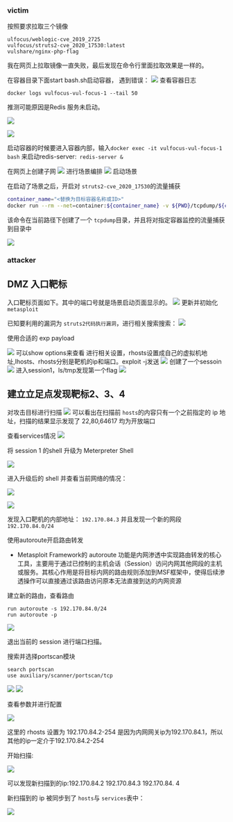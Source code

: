 

### victim

按照要求拉取三个镜像
```
ulfocus/weblogic-cve_2019_2725
vulfocus/struts2-cve_2020_17530:latest
vulshare/nginx-php-flag
```
我在网页上拉取镜像一直失败，最后发现在命令行里面拉取效果是一样的。

在容器目录下面start bash.sh启动容器，
遇到错误：
![](img/服务器内部错误.png)
查看容器日志
```
docker logs vulfocus-vul-focus-1 --tail 50
```
推测可能原因是Redis 服务未启动。

![](img/查看日志0.png)

![](img/查看日志.png)

启动容器的时候要进入容器内部，输入```docker exec -it vulfocus-vul-focus-1 bash```
来启动redis-server:``` redis-server &```



在网页上创建子网
![](img/创建子网.png)
进行场景编排
![](img/环境编排.png)
启动场景

在启动了场景之后，开启对 `struts2-cve_2020_17530`的流量捕获

```bash
container_name="<替换为目标容器名称或ID>"
docker run --rm --net=container:${container_name} -v ${PWD}/tcpdump/${container_name}:/tcpdump kaazing/tcpdump
```

该命令在当前路径下创建了一个 `tcpdump`目录，并且将对指定容器监控的流量捕获到目录中

![](img/监听.PNG)

### attacker

## DMZ 入口靶标

入口靶标页面如下。其中的端口号就是场景启动页面显示的。
![](img/发现入口.png)
更新并初始化 `metasploit`

已知要利用的漏洞为 `struts2代码执行漏洞`，进行相关搜索搜索：
![](img/structs2搜索.PNG)

使用合适的 exp payload

![](img/use_multieval.png)
可以show options来查看
进行相关设置，rhosts设置成自己的虚拟机地址,lhosts、rhosts分别是靶机的ip和端口。exploit -j发送
![](img/multieval设置.png)
创建了一个sessoin
![](img/session1.png)
进入session1，ls/tmp发现第一个flag
![](img/进入session1.png)


## 建立立足点发现靶标2、3、4

对攻击目标进行扫描
![](img/扫描192.168.56.119.png)
可以看出在扫描前 `hosts`的内容只有一个之前指定的 ip 地址，扫描的结果显示发现了 22,80,64617 均为开放端口

查看services情况
![](img/services.png)


将 session 1 的shell 升级为 Meterpreter Shell

![](img/升级session1.png)

进入升级后的 shell 并查看当前网络的情况：

![](img/meter网络情况.png)

![](img/arp&route.png)

发现入口靶机的内部地址： `192.170.84.3` 并且发现一个新的网段 `192.170.84.0/24`

使用autoroute开启路由转发

- Metasploit Framework的 autoroute 功能是内网渗透中实现路由转发的核心工具，主要用于通过已控制的主机会话（Session）访问内网其他网段的主机或服务。其核心作用是将目标内网的路由规则添加到MSF框架中，使得后续渗透操作可以直接通过该路由访问原本无法直接到达的内网资源

建立新的路由，查看路由

```
run autoroute -s 192.170.84.0/24
run autoroute -p
```

![](img/autoroute.png)

退出当前的 session 进行端口扫描。

搜索并选择portscan模块

```bash
search portscan
use auxiliary/scanner/portscan/tcp
```

![](img/搜索portscan.png)
![](img/use_portscan.png)

查看参数并进行配置

![](img/portscan参数.png)

这里的 rhosts 设置为 192.170.84.2-254 是因为内网网关ip为192.170.84.1，所以其他的ip一定介于192.170.84.2-254

开始扫描:

![](img/portscan开始扫描.png)

可以发现新扫描到的ip:192.170.84.2 192.170.84.3 192.170.84. 4

新扫描到的 ip 被同步到了 `hosts`与 `services`表中：

![](img/hosts_services.2.3.4.png)

